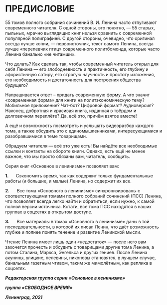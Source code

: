 # ПРЕДИСЛОВИЕ

55 томов полного собрания сочинений В. И. Ленина часто отпугивают современного читателя. С одной стороны, это понятно, — 55 старых, пыльных, мрачно выглядящих книг нельзя сравнить с современной популярной полиграфией. С другой стороны, очевидно, что оригинал всегда лучше копии, — первоисточник, текст самого Ленина, всегда лучше «перепевчих птиц» современного политбомонда, которые часто Ленина банально «не читамши».

Что делать? Как сделать так, чтобы современный читатель открыл для себя Ленина — его злободневность и практичность, его глубину и афористичную сатиру, его строгую научность и простоту изложения, его необходимость и достаточность для построения общества будущего?

Напрашивается ответ – придать современную форму. А что значит «современная форма» для книги на политэкономическую тему? Мобильное приложение? Чат-бот? Цифровой формат? Аудиоверсия? Наконец, добротная и красивая книга, изданная в твёрдом и долговечном переплёте? Да, всё это, причём взятое вместе!

А ещё и возможность посмотреть и услышать видеоразбор каждого тома, а также обсудить это с единомышленниками, интересующимися и разобравшимися в теме товарищами.

Обрадуем читателя — всё это уже есть! Вы найдёте все необходимые ссылки и контакты на обороте книги. Однако, есть ещё не менее важное, что мы просто обязаны вам, читатель, сообщить.

Серия книг «Основное в ленинизме» позволяет вам:

**1.**      Сэкономить время, так как содержит только фундаментальные работы (и большие, и малые) Ленина, но содержит их все.

**2.**      Все тома «Основного в ленинизме» синхронизированы с соответствующими томами полного собраний сочинений (ПСС) Ленина, что позволяет всегда легко найти и обратиться, если нужно, к самой полной версии источника. Кстати, все тома ПСС находятся в наших группах в соцсетях в открытом доступе.

**3.**      Все материалы в томах «Основного в ленинизме» даны в той последовательности, в которой их писал Ленин, что даёт возможность глубже и полнее понять течение и развитие Ленинской мысли.

Чтение Ленина имеет лишь один «недостаток» — после него вам захочется прочесть и обсудить с товарищами другие тома Ленина, а потом Сталина, Маркса, Энгельса и других гениев. После Ленина акунины, улицкие, пелевины, никоновы становятся, в лучшем случае, банальным газетным чтивом, таким же мимолётным, как реплика в соцсетях.

**_Редакторская группа серии «Основное в ленинизме»_**

**_группа «СВОБОДНОЕ ВРЕМЯ»_**

**_Ленинград, 2021_**